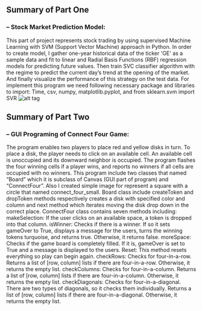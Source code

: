 ## Summary of Part One
### – Stock Market Prediction Model:
This part of project represents stock trading by using supervised Machine Learning with SVM (Support Vector Machine) approach in Python.  In order to create model, I gather one-year historical data of the ticker 'GE' as a sample data and fit to linear and Radial Basis Functions (RBF) regression models for predicting future values. Then train SVC classifier algorithm with the regime to predict the current day’s trend at the opening of the market. And finally visualize the performance of this strategy on the test data.
For implement this program we need following necessary package and libraries to import:                                                      Time, csv, numpy, matplotlib.pyplot, and from sklearn.svm import SVR
![alt tag](https://github.com/frednorouzi/Python_Code/master/Capture_Result_Project1.JPG)

## Summary of Part Two 
### – GUI Programing of Connect Four Game:
The program enables two players to place red and yellow disks in turn.  To place a disk, the player needs to click on an available cell.  An available cell is unoccupied and its downward neighbor is occupied. The program flashes the four winning cells if a player wins, and reports no winners if all cells are occupied with no winners. This program include two classes that named “Board” which it is subclass of Canvas (GUI part of program) and “ConnectFour”. 
Also I created simple image for represent a square with a circle that named connect_four_small. 
Board class include createToken and dropToken methods respectively  creates a disk with specified color and column and next method which iterates moving the disk drop down in the correct place.
ConnectFour class contains seven methods including:
makeSelection: If the user clicks on an available space, a token is dropped into that column.
isWinner: Checks if there is a winner.  If so it sets gameOver to True, displays a message for the users, turns the winning tokens turquoise, and returns true. Otherwise, it returns false.
moreSpace: Checks if the game board is completely filled.  If it is, gameOver is set to True and a message is displayed to the users.
Reset: This method resets everything so play can begin again.
checkRows: Checks for four-in-a-row. Returns a list of [row, column] lists if there are four-in-a-row. Otherwise, it returns the empty list.
checkColumns: Checks for four-in-a-column. Returns a list of [row, column] lists if there are four-in-a-column. Otherwise, it returns the empty list.
checkDiagonals: Checks for four-in-a-diagonal.  There are two types of diagonals, so it checks them individually. Returns a list of [row, column] lists if there are four-in-a-diagonal. Otherwise, it returns the empty list.

